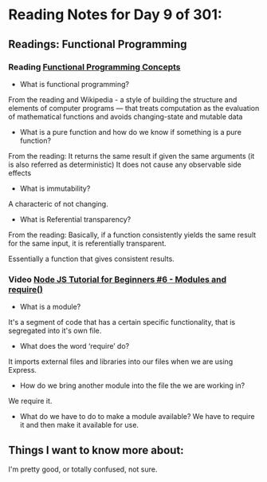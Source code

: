 # Reading Notes for Day 9 of 301:

## Readings: Functional Programming

### Reading [Functional Programming Concepts](https://medium.com/the-renaissance-developer/concepts-of-functional-programming-in-javascript-6bc84220d2aa)

- What is functional programming?

From the reading and Wikipedia - a style of building the structure and elements of computer programs — that treats computation as the evaluation of mathematical functions and avoids changing-state and mutable data

- What is a pure function and how do we know if something is a pure function?

From the reading: 
It returns the same result if given the same arguments (it is also referred as deterministic)
It does not cause any observable side effects

- What is immutability?

A characteric of not changing.

- What is Referential transparency?

From the reading: Basically, if a function consistently yields the same result for the same input, it is referentially transparent.

Essentially a function that gives consistent results.

### Video [Node JS Tutorial for Beginners #6 - Modules and require()](https://www.youtube.com/watch?v=xHLd36QoS4k)

- What is a module?

It's a segment of code that has a certain specific functionality, that is segregated into it's own file.

- What does the word ‘require’ do?

It imports external files and libraries into our files when we are using Express.

- How do we bring another module into the file the we are working in?

We require it.

- What do we have to do to make a module available?
We have to require it and then make it available for use.


## Things I want to know more about:

I'm pretty good, or totally confused, not sure.
